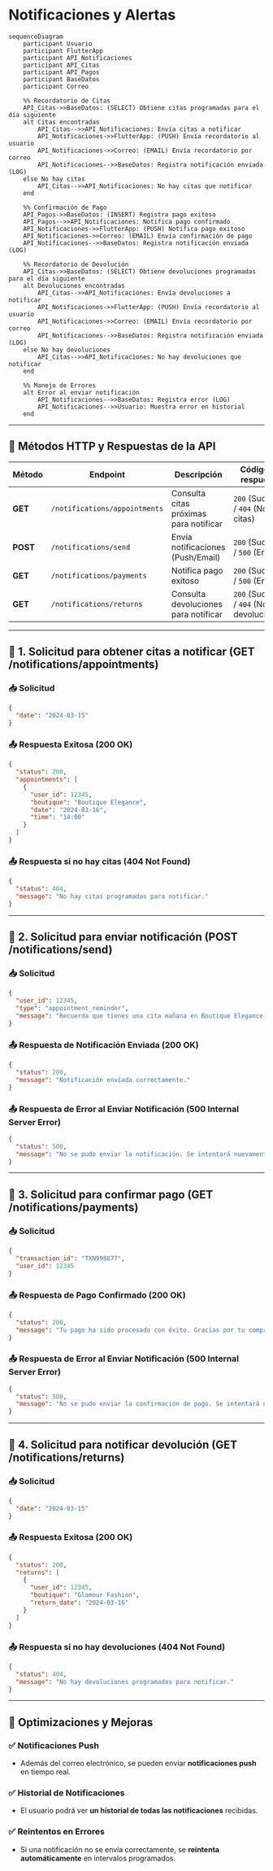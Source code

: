 # **Notificaciones y Alertas**

```mermaid
sequenceDiagram
    participant Usuario
    participant FlutterApp
    participant API_Notificaciones
    participant API_Citas
    participant API_Pagos
    participant BaseDatos
    participant Correo

    %% Recordatorio de Citas
    API_Citas->>BaseDatos: (SELECT) Obtiene citas programadas para el día siguiente
    alt Citas encontradas
        API_Citas-->>API_Notificaciones: Envía citas a notificar
        API_Notificaciones->>FlutterApp: (PUSH) Envía recordatorio al usuario
        API_Notificaciones->>Correo: (EMAIL) Envía recordatorio por correo
        API_Notificaciones-->>BaseDatos: Registra notificación enviada (LOG)
    else No hay citas
        API_Citas-->>API_Notificaciones: No hay citas que notificar
    end

    %% Confirmación de Pago
    API_Pagos->>BaseDatos: (INSERT) Registra pago exitoso
    API_Pagos-->>API_Notificaciones: Notifica pago confirmado
    API_Notificaciones->>FlutterApp: (PUSH) Notifica pago exitoso
    API_Notificaciones->>Correo: (EMAIL) Envía confirmación de pago
    API_Notificaciones-->>BaseDatos: Registra notificación enviada (LOG)

    %% Recordatorio de Devolución
    API_Citas->>BaseDatos: (SELECT) Obtiene devoluciones programadas para el día siguiente
    alt Devoluciones encontradas
        API_Citas-->>API_Notificaciones: Envía devoluciones a notificar
        API_Notificaciones->>FlutterApp: (PUSH) Envía recordatorio al usuario
        API_Notificaciones->>Correo: (EMAIL) Envía recordatorio por correo
        API_Notificaciones-->>BaseDatos: Registra notificación enviada (LOG)
    else No hay devoluciones
        API_Citas-->>API_Notificaciones: No hay devoluciones que notificar
    end

    %% Manejo de Errores
    alt Error al enviar notificación
        API_Notificaciones-->>BaseDatos: Registra error (LOG)
        API_Notificaciones-->>Usuario: Muestra error en historial
    end
```

---

## **📌 Métodos HTTP y Respuestas de la API**
| Método   | Endpoint                      | Descripción                            | Código de respuesta                       |
| -------- | ----------------------------- | -------------------------------------- | ----------------------------------------- |
| **GET**  | `/notifications/appointments` | Consulta citas próximas para notificar | `200` (Success) / `404` (No citas)        |
| **POST** | `/notifications/send`         | Envía notificaciones (Push/Email)      | `200` (Success) / `500` (Error)           |
| **GET**  | `/notifications/payments`     | Notifica pago exitoso                  | `200` (Success) / `500` (Error)           |
| **GET**  | `/notifications/returns`      | Consulta devoluciones para notificar   | `200` (Success) / `404` (No devoluciones) |

---

## **📌 1. Solicitud para obtener citas a notificar (GET /notifications/appointments)**
### 📥 **Solicitud**
```json
{
  "date": "2024-03-15"
}
```

### 📤 **Respuesta Exitosa (200 OK)**
```json
{
  "status": 200,
  "appointments": [
    {
      "user_id": 12345,
      "boutique": "Boutique Elegance",
      "date": "2024-03-16",
      "time": "14:00"
    }
  ]
}
```

### 📤 **Respuesta si no hay citas (404 Not Found)**
```json
{
  "status": 404,
  "message": "No hay citas programadas para notificar."
}
```

---

## **📌 2. Solicitud para enviar notificación (POST /notifications/send)**
### 📥 **Solicitud**
```json
{
  "user_id": 12345,
  "type": "appointment_reminder",
  "message": "Recuerda que tienes una cita mañana en Boutique Elegance a las 14:00."
}
```

### 📤 **Respuesta de Notificación Enviada (200 OK)**
```json
{
  "status": 200,
  "message": "Notificación enviada correctamente."
}
```

### 📤 **Respuesta de Error al Enviar Notificación (500 Internal Server Error)**
```json
{
  "status": 500,
  "message": "No se pudo enviar la notificación. Se intentará nuevamente."
}
```

---

## **📌 3. Solicitud para confirmar pago (GET /notifications/payments)**
### 📥 **Solicitud**
```json
{
  "transaction_id": "TXN998877",
  "user_id": 12345
}
```

### 📤 **Respuesta de Pago Confirmado (200 OK)**
```json
{
  "status": 200,
  "message": "Tu pago ha sido procesado con éxito. Gracias por tu compra."
}
```

### 📤 **Respuesta de Error al Enviar Notificación (500 Internal Server Error)**
```json
{
  "status": 500,
  "message": "No se pudo enviar la confirmación de pago. Se intentará nuevamente."
}
```

---

## **📌 4. Solicitud para notificar devolución (GET /notifications/returns)**
### 📥 **Solicitud**
```json
{
  "date": "2024-03-15"
}
```

### 📤 **Respuesta Exitosa (200 OK)**
```json
{
  "status": 200,
  "returns": [
    {
      "user_id": 12345,
      "boutique": "Glamour Fashion",
      "return_date": "2024-03-16"
    }
  ]
}
```

### 📤 **Respuesta si no hay devoluciones (404 Not Found)**
```json
{
  "status": 404,
  "message": "No hay devoluciones programadas para notificar."
}
```

---

## **📌 Optimizaciones y Mejoras**
### ✅ **Notificaciones Push**
- Además del correo electrónico, se pueden enviar **notificaciones push** en tiempo real.

### ✅ **Historial de Notificaciones**
- El usuario podrá ver **un historial de todas las notificaciones** recibidas.

### ✅ **Reintentos en Errores**
- Si una notificación no se envía correctamente, se **reintenta automáticamente** en intervalos programados.

